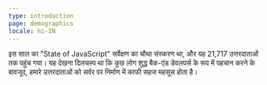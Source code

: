 ```yaml
---
type: introduction
page: demographics
locale: hi-IN
---
```


इस साल का "State of JavaScript" सर्वेक्षण का चौथा संस्करण था, और यह 21,717 उत्तरदाताओं तक पहुंच गया। यह देखना दिलचस्प था कि कुछ लोग शुद्ध बैक-एंड डेवलपर्स के रूप में पहचान करने के बावजूद, हमारे उत्तरदाताओं को सर्वर पर निर्माण में काफी सहज महसूस होता है।
